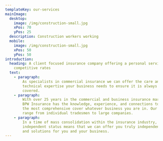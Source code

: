 ```yaml
---
templateKey: our-services
mainImage:
  desktop:
    image: /img/construction-small.jpg
    xPos: 70
    yPos: 25
  description: Construction workers working
  mobile:
    image: /img/construction-small.jpg
    xPos: 50
    yPos: 50
introduction:
  heading: A client focused insurance company offering a personal service at
    competitive rates
  text:
    - paragraph:
        As specialists in commercial insurance we can offer the care and
        technical expertise your business needs to ensure it is always fully
        covered.
    - paragraph:
        With over 25 years in the commercial and business insurance market,
        BPW Insurance has the knowledge, experience, and connections to deliver
        the most comprehensive cover whatever business you are in. Our clients
        range from individual tradesmen to large companies.
    - paragraph:
        In a time of mass consolidation within the insurance industry, our
        independent status means that we can offer you truly independent advice
        and solutions for you and your business.
---
```

